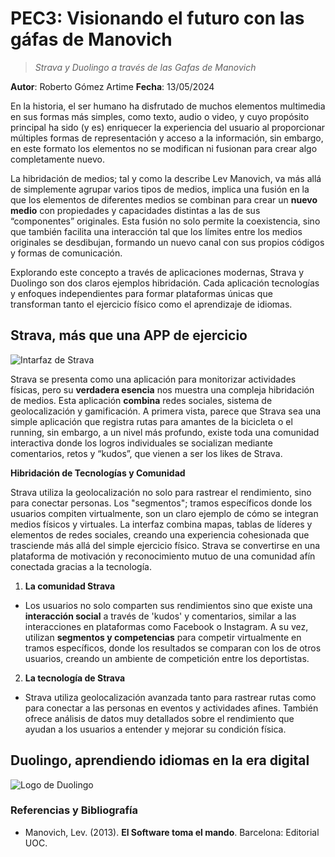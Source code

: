 # PEC3: Visionando el futuro con las gáfas de Manovich
> *Strava y Duolingo a través de las Gafas de Manovich*

**Autor**:  Roberto Gómez Artime
**Fecha**: 13/05/2024

En la historia, el ser humano ha disfrutado de muchos elementos multimedia en sus formas más simples, como texto, audio o video, y cuyo propósito principal ha sido (y es) enriquecer la experiencia del usuario al proporcionar múltiples formas de representación y acceso a la información, sin embargo, en este formato los elementos no se modifican ni fusionan para crear algo completamente nuevo.

La hibridación de medios; tal y como la describe Lev Manovich, va más allá de simplemente agrupar varios tipos de medios, implica una fusión en la que los elementos de diferentes medios se combinan para crear un **nuevo medio** con propiedades y capacidades distintas a las de sus “componentes” originales. Esta fusión no solo permite la coexistencia, sino que también facilita una interacción tal que los límites entre los medios originales se desdibujan, formando un nuevo canal con sus propios códigos y formas de comunicación.

Explorando este concepto a través de aplicaciones modernas, Strava y Duolingo son dos claros ejemplos hibridación. Cada aplicación tecnologías y enfoques independientes para formar plataformas únicas que transforman tanto el ejercicio físico como el aprendizaje de idiomas.

## Strava, más que una APP de ejercicio

![Intarfaz de Strava](https://d3nn82uaxijpm6.cloudfront.net/assets/website/mobile/img-mobile-phones-58745fa9bd930b07f7a53d21d8a245915c6a851aab426b17833ea19d5041bb86.jpg)

Strava se presenta como una aplicación para monitorizar actividades físicas, pero su **verdadera esencia** nos muestra una compleja hibridación de medios. Esta aplicación **combina** redes sociales, sistema de geolocalización y gamificación. A primera vista, parece que Strava sea una simple aplicación que registra rutas para amantes de la bicicleta o el running, sin embargo, a un nivel más profundo, existe toda una comunidad interactiva donde los logros individuales se socializan mediante comentarios, retos y “kudos”, que vienen a ser los likes de Strava.

**Hibridación de Tecnologías y Comunidad**

Strava utiliza la geolocalización no solo para rastrear el rendimiento, sino para conectar personas. Los "segmentos"; tramos específicos donde los usuarios compiten virtualmente, son un claro ejemplo de cómo se integran medios físicos y virtuales. La interfaz combina mapas, tablas de líderes y elementos de redes sociales, creando una experiencia cohesionada que trasciende más allá del simple ejercicio físico. Strava se convertirse en una plataforma de motivación y reconocimiento mutuo de una comunidad afín conectada gracias a la tecnología.

1.  **La comunidad Strava**

-   Los usuarios no solo comparten sus rendimientos sino que existe una **interacción social** a través de 'kudos' y comentarios, similar a las interacciones en plataformas como Facebook o Instagram. A su vez, utilizan **segmentos y competencias** para competir virtualmente en tramos específicos, donde los resultados se comparan con los de otros usuarios, creando un ambiente de competición entre los deportistas.

2.  **La tecnología de Strava**

-   Strava utiliza geolocalización avanzada tanto para rastrear rutas como para conectar a las personas en eventos y actividades afines. También ofrece análisis de datos muy detallados sobre el rendimiento que ayudan a los usuarios a entender y mejorar su condición física.

## Duolingo, aprendiendo idiomas en la era digital


![Logo de Duolingo](https://design.duolingo.com/7d3b95abf67001cde6ea.svg)


### Referencias y Bibliografía

-   Manovich, Lev. (2013).  **El Software toma el mando**. Barcelona: Editorial UOC.

